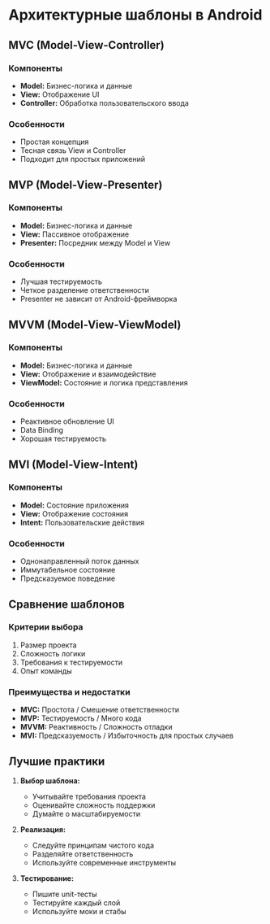 # Архитектурные шаблоны в Android

## MVC (Model-View-Controller)

### Компоненты

* **Model:** Бизнес-логика и данные
* **View:** Отображение UI
* **Controller:** Обработка пользовательского ввода

### Особенности

* Простая концепция
* Тесная связь View и Controller
* Подходит для простых приложений

## MVP (Model-View-Presenter)

### Компоненты

* **Model:** Бизнес-логика и данные
* **View:** Пассивное отображение
* **Presenter:** Посредник между Model и View

### Особенности

* Лучшая тестируемость
* Четкое разделение ответственности
* Presenter не зависит от Android-фреймворка

## MVVM (Model-View-ViewModel)

### Компоненты

* **Model:** Бизнес-логика и данные
* **View:** Отображение и взаимодействие
* **ViewModel:** Состояние и логика представления

### Особенности

* Реактивное обновление UI
* Data Binding
* Хорошая тестируемость

## MVI (Model-View-Intent)

### Компоненты

* **Model:** Состояние приложения
* **View:** Отображение состояния
* **Intent:** Пользовательские действия

### Особенности

* Однонаправленный поток данных
* Иммутабельное состояние
* Предсказуемое поведение

## Сравнение шаблонов

### Критерии выбора

1. Размер проекта
1. Сложность логики
1. Требования к тестируемости
1. Опыт команды

### Преимущества и недостатки

* **MVC:** Простота / Смешение ответственности
* **MVP:** Тестируемость / Много кода
* **MVVM:** Реактивность / Сложность отладки
* **MVI:** Предсказуемость / Избыточность для простых случаев

## Лучшие практики

1. **Выбор шаблона:**
   
   * Учитывайте требования проекта
   * Оценивайте сложность поддержки
   * Думайте о масштабируемости
1. **Реализация:**
   
   * Следуйте принципам чистого кода
   * Разделяйте ответственность
   * Используйте современные инструменты
1. **Тестирование:**
   
   * Пишите unit-тесты
   * Тестируйте каждый слой
   * Используйте моки и стабы
